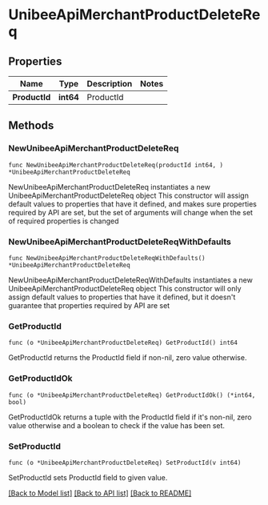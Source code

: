 # UnibeeApiMerchantProductDeleteReq

## Properties

Name | Type | Description | Notes
------------ | ------------- | ------------- | -------------
**ProductId** | **int64** | ProductId | 

## Methods

### NewUnibeeApiMerchantProductDeleteReq

`func NewUnibeeApiMerchantProductDeleteReq(productId int64, ) *UnibeeApiMerchantProductDeleteReq`

NewUnibeeApiMerchantProductDeleteReq instantiates a new UnibeeApiMerchantProductDeleteReq object
This constructor will assign default values to properties that have it defined,
and makes sure properties required by API are set, but the set of arguments
will change when the set of required properties is changed

### NewUnibeeApiMerchantProductDeleteReqWithDefaults

`func NewUnibeeApiMerchantProductDeleteReqWithDefaults() *UnibeeApiMerchantProductDeleteReq`

NewUnibeeApiMerchantProductDeleteReqWithDefaults instantiates a new UnibeeApiMerchantProductDeleteReq object
This constructor will only assign default values to properties that have it defined,
but it doesn't guarantee that properties required by API are set

### GetProductId

`func (o *UnibeeApiMerchantProductDeleteReq) GetProductId() int64`

GetProductId returns the ProductId field if non-nil, zero value otherwise.

### GetProductIdOk

`func (o *UnibeeApiMerchantProductDeleteReq) GetProductIdOk() (*int64, bool)`

GetProductIdOk returns a tuple with the ProductId field if it's non-nil, zero value otherwise
and a boolean to check if the value has been set.

### SetProductId

`func (o *UnibeeApiMerchantProductDeleteReq) SetProductId(v int64)`

SetProductId sets ProductId field to given value.



[[Back to Model list]](../README.md#documentation-for-models) [[Back to API list]](../README.md#documentation-for-api-endpoints) [[Back to README]](../README.md)


